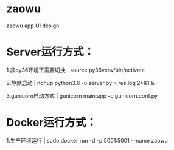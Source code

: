 # zaowu
zaowu app UI design

# Server运行方式：

1.非py36环境下需要切换 | source py36venv/bin/activate

2.静默启动 | nohup python3.6 -u server.py > res.log 2>&1 &

3.gunicorn启动方式 | gunicorn main:app -c gunicorn.conf.py

# Docker运行方式：

1.生产环境运行 | sudo docker run -d -p 5001:5001 --name zaowu